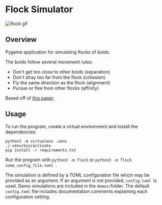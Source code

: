 # Flock Simulator

![flock gif](https://media1.giphy.com/media/v1.Y2lkPTc5MGI3NjExYzR2bGFsazJqY28wM2ZqcWFwejQyeTJkcnh3M2o5aHVqdWkxbnBmOSZlcD12MV9pbnRlcm5hbF9naWZfYnlfaWQmY3Q9Zw/55pW0cL1wTTsIErkl7/giphy.gif)

## Overview

Pygame application for simulating flocks of boids.

The boids follow several movement rules:

- Don't get too close to other boids (separation)
- Don't stray too far from the flock (cohesion)
- Fly the same direction as the flock (alignment)
- Pursue or flee from other flocks (affinity)

Based off of [this paper](https://doi.org/10.1145/37401.37406).

## Usage

To run the program, create a virtual environment and install the dependencies:

```
python3 -m virtualenv .venv
./.venv/bin/activate
pip install -r requirements.txt
```

Run the program with `python3 -m flock` or `python3 -m flock some_config_file.toml `.

The simulation is defined by a TOML configuration file which may be provided as an argument. If an argument is not provided, `config.toml `is used. Demo simulations are included in the `demos/`folder. The default `config.toml` file includes documentation comments explaining each configuration setting.
